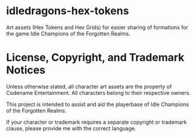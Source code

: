 # idledragons-hex-tokens
Art assets (Hex Tokens and Hex Grids) for easier sharing of formations for the game Idle Champions of the Forgotten Realms.

# License, Copyright, and Trademark Notices
Unless otherwise stated, all character art assets are the property of Codename Entertainment. 
All characters belong to their respective owners.

This project is intended to assist and aid the playerbase of Idle Champions of the Forgotten Realms.

If your character or trademark requires a separate copyright or trademark clause, please provide me with the correct language.
